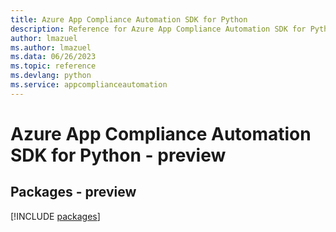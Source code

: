 ```yaml
---
title: Azure App Compliance Automation SDK for Python
description: Reference for Azure App Compliance Automation SDK for Python
author: lmazuel
ms.author: lmazuel
ms.data: 06/26/2023
ms.topic: reference
ms.devlang: python
ms.service: appcomplianceautomation
---
```

# Azure App Compliance Automation SDK for Python - preview
## Packages - preview
[!INCLUDE [packages](app-compliance-automation-index.md)]
